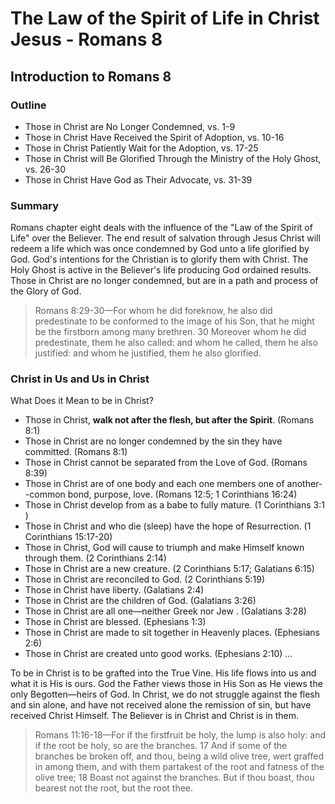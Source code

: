 # The Law of the Spirit of Life in Christ Jesus - Romans 8

## Introduction to Romans 8

### Outline

- Those in Christ are No Longer Condemned, vs. 1-9
- Those in Christ Have Received the Spirit of Adoption, vs. 10-16
- Those in Christ Patiently Wait for the Adoption, vs. 17-25
- Those in Christ will Be Glorified Through the Ministry of the Holy Ghost, vs. 26-30
- Those in Christ Have God as Their Advocate, vs. 31-39

### Summary

Romans chapter eight deals with the influence of the &quot;Law of the Spirit of Life&quot; over the Believer. The end result of salvation through Jesus Christ will redeem a life which was once condemned by God unto a life glorified by God. God&apos;s intentions for the Christian is to glorify them with Christ. The Holy Ghost is active in the Believer&apos;s life producing God ordained results. Those in Christ are no longer condemned, but are in a path and process of the Glory of God.

> Romans 8:29-30&mdash;For whom he did foreknow, he also did predestinate to be conformed to the image of his Son, that he might be the firstborn among many brethren. 30 Moreover whom he did predestinate, them he also called: and whom he called, them he also justified: and whom he justified, them he also glorified.

### Christ in Us and Us in Christ

What Does it Mean to be in Christ?

- Those in Christ, **walk not after the flesh, but after the Spirit**. (Romans 8:1)
- Those in Christ are no longer condemned by the sin they have committed. (Romans 8:1)
- Those in Christ cannot be separated from the Love of God. (Romans 8:39)
- Those in Christ are of one body and each one members one of another--common bond, purpose, love. (Romans 12:5; 1 Corinthians 16:24)
- Those in Christ develop from as a babe to fully mature. (1 Corinthians 3:1 )
- Those in Christ and who die (sleep) have the hope of Resurrection. (1 Corinthians 15:17-20)
- Those in Christ, God will cause to triumph and make Himself known through them. (2 Corinthians 2:14)
- Those in Christ are a new creature. (2 Corinthians 5:17; Galatians 6:15)
- Those in Christ are reconciled to God. (2 Corinthians 5:19)
- Those in Christ have liberty. (Galatians 2:4)
- Those in Christ are the children of God. (Galatians 3:26)
- Those in Christ are all one&mdash;neither Greek nor Jew . (Galatians 3:28)
- Those in Christ are blessed. (Ephesians 1:3)
- Those in Christ are made to sit together in Heavenly places. (Ephesians 2:6)
- Those in Christ are created unto good works. (Ephesians 2:10)
&hellip;

To be in Christ is to be grafted into the True Vine. His life flows into us and what it is His is ours. God the Father views those in His Son as He views the only Begotten&mdash;heirs of God. In Christ, we do not struggle against the flesh and sin alone, and have not received alone the remission of sin, but have received Christ Himself. The Believer is in Christ and Christ is in them.

> Romans 11:16-18&mdash;For if the firstfruit be holy, the lump is also holy: and if the root be holy, so are the branches. 17 And if some of the branches be broken off, and thou, being a wild olive tree, wert graffed in among them, and with them partakest of the root and fatness of the olive tree; 18 Boast not against the branches. But if thou boast, thou bearest not the root, but the root thee.